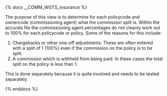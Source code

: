 {% docs __COMM_WGTS_insurance %}

The purpose of this view is to determine for each policycode and ownercode (commissioning agent) what the commission split is.
Within the accurals file the commissioning agent percentages do not cleanly work out to 100% for each policycode or policy.
Some of the reasons for this include:
1) Chargebacks or other one-off adjustments.  These are often entered with a split of 1 (100%) even if the commission on the policy is to be split.
2) A commission which is withheld from being paid.  In these cases the total split on the policy is less than 1.

This is done separately because it is quite involved and needs to be tested separately.

{% enddocs %}